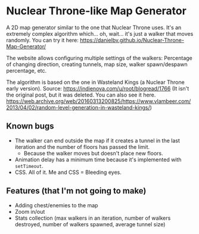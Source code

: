 # Nuclear Throne-like Map Generator
A 2D map generator similar to the one that Nuclear Throne uses. It's an extremely complex algorithm which... oh, wait... it's just a walker that moves randomly. You can try it here: https://danielbv.github.io/Nuclear-Throne-Map-Generator/

The website allows configuring multiple settings of the walkers: Percentage of changing direction, creating tunnels, map size, walker spawn/despawn percentage, etc.

The algorithm is based on the one in Wasteland Kings (a Nuclear Throne early version). Source: https://indienova.com/u/root/blogread/1766 (It isn't the original post, but it was deleted. You can also see it here. https://web.archive.org/web/20160313200825/https://www.vlambeer.com/2013/04/02/random-level-generation-in-wasteland-kings/)


## Known bugs
* The walker can end outside the map if it creates a tunnel in the last iteration and the number of floors has passed the limit.
  * Because the walker moves but doesn't place new floors.
* Animation delay has a minimum time because it's implemented with `setTimeout`.
* CSS. All of it. Me and CSS = Bleeding eyes.

## Features (that I'm not going to make)
* Adding chest/enemies to the map
* Zoom in/out
* Stats collection (max walkers in an iteration, number of walkers destroyed, number of walkers spawned, average tunnel size)